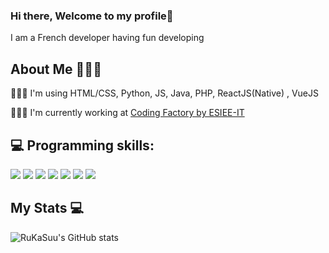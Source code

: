 ### Hi there, Welcome to my profile👋
   I am a French developer having fun developing 

## About Me 🙋🏻‍♂️
👨🏻‍💻 I'm using HTML/CSS, Python, JS, Java, PHP, ReactJS(Native) , VueJS 

👨🏻‍🎓 I'm currently working at [Coding Factory by ESIEE-IT](https://codingfactory.fr/)

## 💻 Programming skills:

![](https://img.shields.io/badge/HTML5-E34F26?style=for-the-badge&logo=html5&logoColor=black)
![](https://img.shields.io/badge/CSS3-1572B6?style=for-the-badge&logo=css3&logoColor=black)
![](https://img.shields.io/badge/Python-3776AB?style=for-the-badge&logo=python&logoColor=black)
![](https://img.shields.io/badge/JavaScript-F7DF1E?style=for-the-badge&logo=javascript&logoColor=black)
![](https://img.shields.io/badge/Java-ED8B00?style=for-the-badge&logo=java&logoColor=black)
![](https://img.shields.io/badge/PHP-777BB4?style=for-the-badge&logo=php&logoColor=black)
![]([https://img.shields.io/badge/-ReactJs-61DAFB?logo=react](https://img.shields.io/badge/-ReactJs-61DAFB?logo=react&logoColor=white&style=for-the-badge))

## My Stats 💻
![RuKaSuu's GitHub stats](https://github-readme-stats.vercel.app/api?username=RuKaSuu&show_icons=true&theme=aura_dark)

<!--
**RuKaSuu/RuKaSuu** is a ✨ _special_ ✨ repository because its `README.md` (this file) appears on your GitHub profile.

Here are some ideas to get you started:

- 🔭 I’m currently working on ...
- 🌱 I’m currently learning ...
- 👯 I’m looking to collaborate on ...
- 🤔 I’m looking for help with ...
- 💬 Ask me about ...
- 📫 How to reach me: ...
- 😄 Pronouns: ...
- ⚡ Fun fact: ...
-->
